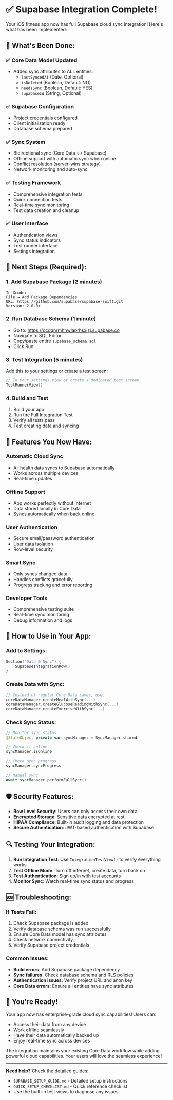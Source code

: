 # ✅ Supabase Integration Complete!

Your iOS fitness app now has full Supabase cloud sync integration! Here's what has been implemented:

## 🎯 **What's Been Done:**

### ✅ **Core Data Model Updated**
- Added sync attributes to ALL entities:
  - `lastSyncedAt` (Date, Optional)
  - `isDeleted` (Boolean, Default: NO)
  - `needsSync` (Boolean, Default: YES)
  - `supabaseId` (String, Optional)

### ✅ **Supabase Configuration**
- Project credentials configured
- Client initialization ready
- Database schema prepared

### ✅ **Sync System**
- Bidirectional sync (Core Data ↔ Supabase)
- Offline support with automatic sync when online
- Conflict resolution (server-wins strategy)
- Network monitoring and auto-sync

### ✅ **Testing Framework**
- Comprehensive integration tests
- Quick connection tests
- Real-time sync monitoring
- Test data creation and cleanup

### ✅ **User Interface**
- Authentication views
- Sync status indicators
- Test runner interface
- Settings integration

## 🚀 **Next Steps (Required):**

### 1. **Add Supabase Package (2 minutes)**
```
In Xcode:
File → Add Package Dependencies
URL: https://github.com/supabase/supabase-swift.git
Version: 2.0.0+
```

### 2. **Run Database Schema (1 minute)**
- Go to: https://ccdqnrmhhwlaprhsxjzj.supabase.co
- Navigate to SQL Editor
- Copy/paste entire `supabase_schema.sql`
- Click Run

### 3. **Test Integration (5 minutes)**
Add this to your settings or create a test screen:
```swift
// In your settings view or create a dedicated test screen
TestRunnerView()
```

### 4. **Build and Test**
1. Build your app
2. Run the Full Integration Test
3. Verify all tests pass
4. Test creating data and syncing

## 🔧 **Features You Now Have:**

### **Automatic Cloud Sync**
- All health data syncs to Supabase automatically
- Works across multiple devices
- Real-time updates

### **Offline Support**
- App works perfectly without internet
- Data stored locally in Core Data
- Syncs automatically when back online

### **User Authentication**
- Secure email/password authentication
- User data isolation
- Row-level security

### **Smart Sync**
- Only syncs changed data
- Handles conflicts gracefully
- Progress tracking and error reporting

### **Developer Tools**
- Comprehensive testing suite
- Real-time sync monitoring
- Debug information and logs

## 📱 **How to Use in Your App:**

### **Add to Settings:**
```swift
Section("Data & Sync") {
    SupabaseIntegrationRow()
}
```

### **Create Data with Sync:**
```swift
// Instead of regular Core Data saves, use:
coreDataManager.createMealWithSync(...)
coreDataManager.createGlucoseReadingWithSync(...)
coreDataManager.createExerciseWithSync(...)
```

### **Check Sync Status:**
```swift
// Monitor sync status
@StateObject private var syncManager = SyncManager.shared

// Check if online
syncManager.isOnline

// Check sync progress
syncManager.syncProgress

// Manual sync
await syncManager.performFullSync()
```

## 🛡️ **Security Features:**

- **Row Level Security**: Users can only access their own data
- **Encrypted Storage**: Sensitive data encrypted at rest
- **HIPAA Compliance**: Built-in audit logging and data protection
- **Secure Authentication**: JWT-based authentication with Supabase

## 🔍 **Testing Your Integration:**

1. **Run Integration Test**: Use `IntegrationTestView()` to verify everything works
2. **Test Offline Mode**: Turn off internet, create data, turn back on
3. **Test Authentication**: Sign up/in with test accounts
4. **Monitor Sync**: Watch real-time sync status and progress

## 🆘 **Troubleshooting:**

### **If Tests Fail:**
1. Check Supabase package is added
2. Verify database schema was run successfully
3. Ensure Core Data model has sync attributes
4. Check network connectivity
5. Verify Supabase project credentials

### **Common Issues:**
- **Build errors**: Add Supabase package dependency
- **Sync failures**: Check database schema and RLS policies
- **Authentication issues**: Verify project URL and anon key
- **Core Data errors**: Ensure all entities have sync attributes

## 🎉 **You're Ready!**

Your app now has enterprise-grade cloud sync capabilities! Users can:
- Access their data from any device
- Work offline seamlessly
- Have their data automatically backed up
- Enjoy real-time sync across devices

The integration maintains your existing Core Data workflow while adding powerful cloud capabilities. Your users will love the seamless experience!

---

**Need help?** Check the detailed guides:
- `SUPABASE_SETUP_GUIDE.md` - Detailed setup instructions
- `QUICK_SETUP_CHECKLIST.md` - Quick reference checklist
- Use the built-in test views to diagnose any issues